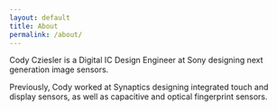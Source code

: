 ```yaml
---
layout: default
title: About
permalink: /about/
---
```


Cody Cziesler is a Digital IC Design Engineer at Sony designing next generation image sensors.

Previously, Cody worked at Synaptics designing integrated touch and display sensors, as well as capacitive and optical fingerprint sensors.
